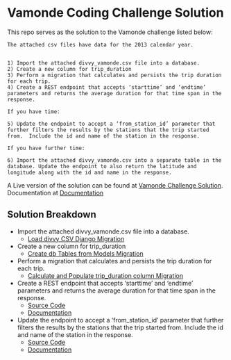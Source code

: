 # Vamonde Coding Challenge Solution

This repo serves as the solution to the Vamonde challenge listed below:

```
The attached csv files have data for the 2013 calendar year.


1) Import the attached divvy_vamonde.csv file into a database.
2) Create a new column for trip_duration
3) Perform a migration that calculates and persists the trip duration for each trip.
4) Create a REST endpoint that accepts ‘starttime’ and ‘endtime’ parameters and returns the average duration for that time span in the response.

If you have time:

5) Update the endpoint to accept a ‘from_station_id’ parameter that further filters the results by the stations that the trip started from.  Include the id and name of the station in the response.

If you have further time:

6) Import the attached divvy_vamonde.csv into a separate table in the database. Update the endpoint to also return the latitude and longitude along with the id and name in the response.
```

A Live version of the solution can be found at [Vamonde Challenge Solution](https:vamonde-challenge-solution.herokuapp.com/avg_trip_duration). Documentation at [Documentation](docs/endpoints/avg_trip_duration.md)


## Solution Breakdown
* Import the attached divvy_vamonde.csv file into a database.
  * [Load divvy CSV Django Migration](vamonde_db/migrations/0002_load_initial_data.py)
* Create a new column for trip_duration
  * [Create db Tables from Models Migration](vamonde_db/migrations/0001_initial.py)
* Perform a migration that calculates and persists the trip duration for each trip.
  * [Calculate and Populate trip_duration column Migration](vamonde_db/migrations/0003_populate_trip_duration.py)
* Create a REST endpoint that accepts ‘starttime’ and ‘endtime’ parameters and returns the average duration for that time span in the response.
  * [Source Code](vamonde_challenge/views/avg_trip_duration_view.py)
  * [Documentation](docs/endpoints/avg_trip_duration.md)
* Update the endpoint to accept a ‘from_station_id’ parameter that further filters the results by the stations that the trip started from.  Include the id and name of the station in the response.
  * [Source Code](vamonde_challenge/views/avg_trip_duration_view.py)
  * [Documentation](docs/endpoints/avg_trip_duration.md)
